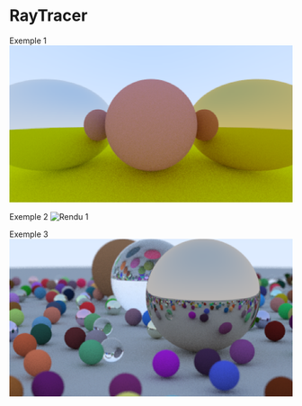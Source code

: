 # RayTracer

Exemple 1
![Rendu 1](https://github.com/Gwen-Ielpo/RayTracer/blob/master/render/render.PNG)

Exemple 2
![Rendu 1](https://github.com/Gwen-Ielpo/RayTracer/blob/master/render/render_block.PNG)

Exemple 3
![Rendu 1](https://github.com/Gwen-Ielpo/RayTracer/blob/master/render/render_scene.PNG)
